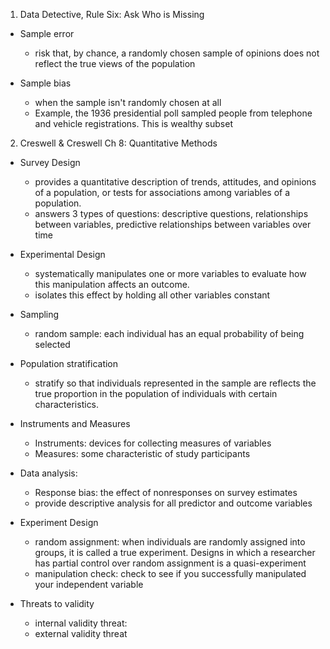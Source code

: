 1. Data Detective, Rule Six: Ask Who is Missing

- Sample error
    - risk that, by chance, a randomly chosen sample of opinions does not reflect the true views of the population

- Sample bias  
    - when the sample isn't randomly chosen at all
    - Example, the 1936 presidential poll sampled people from telephone and vehicle registrations. This is wealthy subset

2. Creswell & Creswell Ch 8: Quantitative Methods

- Survey Design
    - provides a quantitative description of trends, attitudes, and opinions of a population, or tests for associations among variables of a population.
    - answers 3 types of questions: descriptive questions, relationships between variables, predictive relationships between variables over time

- Experimental Design
    - systematically manipulates one or more variables to evaluate how this manipulation affects an outcome.
    - isolates this effect by holding all other variables constant

- Sampling
    - random sample: each individual has an equal probability of being selected

- Population stratification
    - stratify so that individuals represented in the sample are reflects the true proportion in the population of individuals with certain characteristics.

- Instruments and Measures
    - Instruments: devices  for collecting measures of variables
    - Measures: some characteristic of study participants

- Data analysis:
    - Response bias: the effect of nonresponses on survey estimates
    - provide descriptive analysis for all predictor and outcome variables

- Experiment Design
    - random assignment: when individuals are randomly assigned into groups, it is called a true experiment. Designs in which a researcher has partial control over random assignment is a quasi-experiment
    - manipulation check: check to see if you successfully manipulated your independent variable
- Threats to validity
    - internal validity threat: 
    - external validity threat